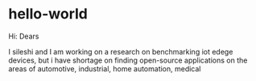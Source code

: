 # hello-world
Hi: Dears 

I sileshi and I am working on a research on benchmarking iot edege devices, but i have shortage on finding open-source applications on the areas of automotive, industrial, home automation, medical 

